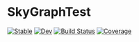 # SkyGraphTest

[![Stable](https://img.shields.io/badge/docs-stable-blue.svg)](https://polygnomial.github.io/SkyGraphTest.jl/stable/)
[![Dev](https://img.shields.io/badge/docs-dev-blue.svg)](https://polygnomial.github.io/SkyGraphTest.jl/dev/)
[![Build Status](https://github.com/polygnomial/SkyGraphTest.jl/actions/workflows/CI.yml/badge.svg?branch=main)](https://github.com/polygnomial/SkyGraphTest.jl/actions/workflows/CI.yml?query=branch%3Amain)
[![Coverage](https://codecov.io/gh/polygnomial/SkyGraphTest.jl/branch/main/graph/badge.svg)](https://codecov.io/gh/polygnomial/SkyGraphTest.jl)
